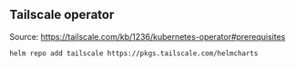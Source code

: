 ## Tailscale operator

Source: https://tailscale.com/kb/1236/kubernetes-operator#prerequisites

```
helm repo add tailscale https://pkgs.tailscale.com/helmcharts
```
